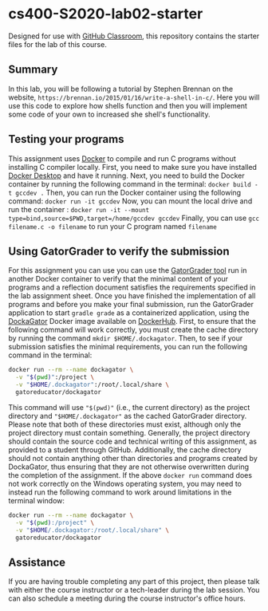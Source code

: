 
# cs400-S2020-lab02-starter

Designed for use with [GitHub Classroom](https://classroom.github.com/), this repository contains the starter files for the lab of this course.

## Summary
In this lab, you will be following a tutorial by Stephen Brennan on the website, ```https://brennan.io/2015/01/16/write-a-shell-in-c/```. Here you will use this code to explore how shells function and then you will implement some code of your own to increased she shell's functionality. 


## Testing your programs
This assignment uses [Docker](https://www.docker.com) to compile and run C programs without installing C compiler locally.
First, you need to make sure you have installed [Docker
Desktop](https://www.docker.com/products/docker-desktop) and have it running.
Next, you need to build the Docker container by running the following command in the terminal:
`docker build -t gccdev .`
Then, you can run the Docker container using the following command:
`docker run -it gccdev`
Now, you can mount the local drive and run the container :
`docker run -it --mount type=bind,source=$PWD,target=/home/gccdev gccdev`
Finally, you can use `gcc filename.c -o filename` to run your C program named `filename`

## Using GatorGrader to verify the submission
For this assignment you can use you can use the [GatorGrader
tool](https://github.com/GatorEducator/gatorgrader) run in another Docker container
to verify that the minimal content of your programs and a reflection document satisfies the
requirements specified in the lab assignment sheet. Once you have finished the
implementation of all programs and before you make your final submission,
run the GatorGrader application to start `gradle grade` as a containerized
application, using the [DockaGator](https://github.com/GatorEducator/dockagator)
Docker image available on
[DockerHub](https://cloud.docker.com/u/gatoreducator/repository/docker/gatoreducator/dockagator).
First, to ensure that the following command will work correctly, you
must create the cache directory by running the command `mkdir
$HOME/.dockagator`.
Then, to see if your submission satisfies the minimal requirements, you can run the following command in the terminal:

```bash
docker run --rm --name dockagator \
  -v "$(pwd)":/project \
  -v "$HOME/.dockagator":/root/.local/share \
  gatoreducator/dockagator
```

This command will use `"$(pwd)"` (i.e., the current directory) as
the project directory and `"$HOME/.dockagator"` as the cached GatorGrader
directory. Please note that both of these directories must exist, although only
the project directory must contain something. Generally, the project directory
should contain the source code and technical writing of this assignment, as
provided to a student through GitHub. Additionally, the cache directory should
not contain anything other than directories and programs created by DockaGator,
thus ensuring that they are not otherwise overwritten during the completion of
the assignment.  If the above `docker run` command does not work correctly on
the Windows operating system, you may need to instead run the following command
to work around limitations in the terminal window:

```bash
docker run --rm --name dockagator \
  -v "$(pwd):/project" \
  -v "$HOME/.dockagator:/root/.local/share" \
  gatoreducator/dockagator
```

## Assistance

If you are having trouble completing any part of this project, then please talk with either the course instructor or a tech-leader during the lab session. You can also schedule a meeting during the course instructor's office hours.

